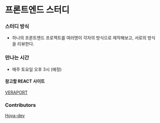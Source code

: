 # 프론트엔드 스터디

### 스터디 방식
- 하나의 프론트엔드 프로젝트를 여러명이 각자의 방식으로 제작해보고, 서로의 방식을 리뷰한다.
### 만나는 시간
- 매주 토요일 오후 3시 (예정)

#### 참고할 REACT 사이트
[VERAPORT](https://velopert.com/reactjs-tutorials)

### Contributors

[Hoya-dev](https://github.com/Hoya-kim)



